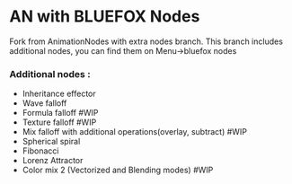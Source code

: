 # AN with BLUEFOX Nodes

Fork from AnimationNodes with extra nodes branch.
This branch includes additional nodes, you can find them on Menu->bluefox nodes

### Additional nodes :
* Inheritance effector
* Wave falloff
* Formula falloff #WIP
* Texture falloff #WIP
* Mix falloff with additional operations(overlay, subtract) #WIP
* Spherical spiral
* Fibonacci
* Lorenz Attractor
* Color mix 2 (Vectorized and Blending modes) #WIP
